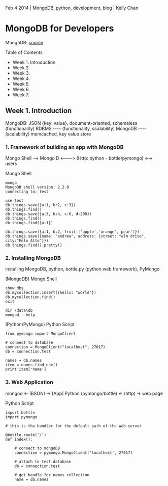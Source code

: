 Feb 4 2014 | MongoDB, python, development, blog | Kelly Chan
# MongoDB for Developers

MongoDB: [course](https://education.mongodb.com/courses/10gen/M101P/2014_February/about)  

Table of Contents
- Week 1. Introduction
- Week 2.
- Week 3.
- Week 4.
- Week 5.
- Week 6.
- Week 7.

## Week 1. Introduction
MongoDB: JSON {key: value}, document-oriented, schemaless  
(functionality) RDBMS  \-\-\-\- (functionality, scalability) MongoDB \-\-\-\- (scalability) memcached, key value store 

### 1. Framework of building an app with MongoDB

Mongo Shell --> Mongo D <---> (Http: python - bottle/pymongo) <--> users

Mongo Shell
```
mongo
MongoDB shell version: 2.2.0
connecting to: test

use test
db.things.save({a:1, b:2, c:3}) 
db.things.find()
db.things.save({a:3, b:4, c:6, d:200}) 
db.things.find()
db.things.find({a:1})

db.things.save({a:1, b:2, fruit:['apple','orange','pear']})
db.things.save({name: "andrew", address: {street: "elm drive", city:"Polo Alto"}})
db.things.find().pretty()
```

### 2. Installing MongoDB

installing MongoDB, python, bottle.py (python web framework), PyMongo

(MongoDB) Mongo Shell
```
show dbs
db.mycollection.insert({hello: "world"})
db.mycollection.find()
exit

dir \data\db
mongod --help
```

(Python/PyMongo) Python Script
```
from pymongo import MongoClient

# connect to database
connection = MongoClient("localhost", 27017)
db = connection.test

names = db.names
item = names.find_one()
print item['name']
```

### 3. Web Application
mongod <- (BSON) -> [App] Python (pymongo/bottle) <- (http) -> web page  

Python Script
```
import bottle
import pymongo

# this is the handler for the default path of the web server

@bottle.route('/')
def index():
    
    # connect to mongoDB
    connection = pymongo.MongoClient('localhost', 27017)
    
    # attach to test database
    db = connection.test
    
    # get handle for names collection
    name = db.names
```
